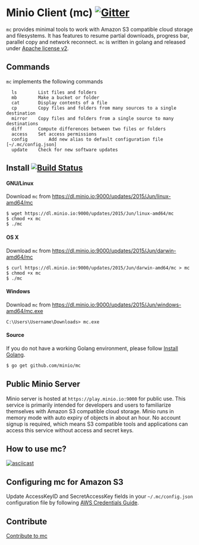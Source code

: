 # Minio Client (mc) [![Gitter](https://badges.gitter.im/Join%20Chat.svg)](https://gitter.im/minio/minio?utm_source=badge&utm_medium=badge&utm_campaign=pr-badge&utm_content=badge)

``mc`` provides minimal tools to work with Amazon S3 compatible cloud storage and filesystems. It has features to resume partial downloads, progress bar, parallel copy and network reconnect. ``mc`` is written in golang and released under [Apache license v2](./LICENSE).

## Commands

``mc`` implements the following commands
```
  ls		List files and folders
  mb		Make a bucket or folder
  cat		Display contents of a file
  cp		Copy files and folders from many sources to a single destination
  mirror	Copy files and folders from a single source to many destinations
  diff		Compute differences between two files or folders
  access	Set access permissions
  config        Add new alias to default configuration file [~/.mc/config.json]
  update	Check for new software updates
```

## Install [![Build Status](https://api.travis-ci.org/minio/mc.svg?branch=master)](https://travis-ci.org/minio/mc)

#### GNU/Linux

Download ``mc`` from https://dl.minio.io:9000/updates/2015/Jun/linux-amd64/mc

~~~
$ wget https://dl.minio.io:9000/updates/2015/Jun/linux-amd64/mc
$ chmod +x mc
$ ./mc
~~~

#### OS X

Download ``mc`` from https://dl.minio.io:9000/updates/2015/Jun/darwin-amd64/mc

~~~
$ curl https://dl.minio.io:9000/updates/2015/Jun/darwin-amd64/mc > mc
$ chmod +x mc
$ ./mc
~~~

#### Windows

Download ``mc`` from https://dl.minio.io:9000/updates/2015/Jun/windows-amd64/mc.exe

~~~
C:\Users\Username\Downloads> mc.exe
~~~

#### Source

If you do not have a working Golang environment, please follow [Install Golang](./INSTALLGO.md).

```sh
$ go get github.com/minio/mc
```

## Public Minio Server

Minio server is hosted at ``https://play.minio.io:9000`` for public use. This service is primarily intended for developers and users to familiarize themselves with Amazon S3 compatible cloud storage. Minio runs in memory mode with auto expiry of objects in about an hour.  No account signup is required, which means S3 compatible tools and applications can access this service without access and secret keys.

## How to use mc?

[![asciicast](https://asciinema.org/a/21576.png)](https://asciinema.org/a/21576?async)

## Configuring mc for Amazon S3

Update AccessKeyID and SecretAccessKey fields in your ``~/.mc/config.json`` configuration file by following [AWS Credentials Guide](http://docs.aws.amazon.com/AWSSimpleQueueService/latest/SQSGettingStartedGuide/AWSCredentials.html).

## Contribute

[Contribute to mc](./CONTRIBUTING.md)
